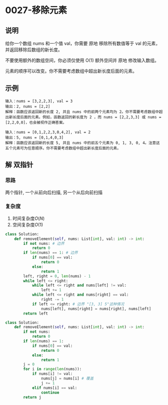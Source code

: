 # 0027-移除元素

## 说明
给你一个数组 nums 和一个值 val，你需要 原地 移除所有数值等于 val 的元素，并返回移除后数组的新长度。

不要使用额外的数组空间，你必须仅使用 O(1) 额外空间并 原地 修改输入数组。

元素的顺序可以改变。你不需要考虑数组中超出新长度后面的元素。

## 示例
```
输入：nums = [3,2,2,3], val = 3
输出：2, nums = [2,2]
解释：函数应该返回新的长度 2, 并且 nums 中的前两个元素均为 2。你不需要考虑数组中超出新长度后面的元素。例如，函数返回的新长度为 2 ，而 nums = [2,2,3,3] 或 nums = [2,2,0,0]，也会被视作正确答案。

输入：nums = [0,1,2,2,3,0,4,2], val = 2
输出：5, nums = [0,1,4,0,3]
解释：函数应该返回新的长度 5, 并且 nums 中的前五个元素为 0, 1, 3, 0, 4。注意这五个元素可为任意顺序。你不需要考虑数组中超出新长度后面的元素。
```

## 解 双指针

### 思路
两个指针, 一个从前向后扫描, 另一个从后向前扫描

### 复杂度
1. 时间复杂度$O(N)$
2. 空间复杂度$O(1)$

```python
class Solution:
    def removeElement(self, nums: List[int], val: int) -> int:
        if not nums: # 边界
            return 0
        if len(nums) == 1: # 边界
            if nums[0] == val:
                return 0
            else:
                return 1
        left, right = 0, len(nums) - 1
        while left <= right:
            while left <= right and nums[left] != val:
                left += 1
            while left <= right and nums[right] == val:
                right -= 1
            if left <= right: # 边界 "[3, 3] 5"这种情况
                nums[left], nums[right] = nums[right], nums[left]
        return left
```

```python
class Solution:
    def removeElement(self, nums: List[int], val: int) -> int:
        if not nums:
            return 0
        if len(nums) == 1:
            if nums[0] == val:
                return 0
            else:
                return 1
        j = 0
        for i in range(len(nums)):
            if nums[i] != val:
                nums[j] = nums[i] # 覆盖
                j += 1
            elif nums[i] == val:
                continue
        return j
```